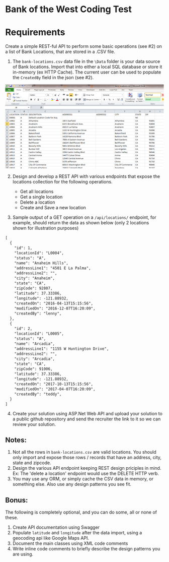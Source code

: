 # Bank of the West Coding Test

# Requirements

Create a simple REST-ful API to perform some basic operations (see #2) on a list of Bank Locations, that are stored in a .CSV file.

1. The `bank-locations.csv` data file in the `\Data` folder is your data source of Bank locations. Import that into either a local SQL database or store it in-memory (ex HTTP Cache). The current user can be used to populate the `CreatedBy` field in the json (see #2).

<img src="/Docs/Media/bank-locations-screenshot.png" alt="free bank locations csv file"/>

2. Design and develop a REST API with various endpoints that expose the locations collection for the following operations. 
    - Get all locations
    - Get a single location
    - Delete a location
    - Create and Save a new location
    
3. Sample output of a GET operation on a `/api/locations/` endpoint, for example, should return the data as shown below (only 2 locations shown for illustration purposes)

````
[
  {
    "id": 1,
    "locationId": "L0004",
    "status": "A",
    "name": "Anaheim Hills",
    "addressLine1": "4501 E La Palma",
    "addressLine2": "",
    "city": "Anaheim",
    "state": "CA",
    "zipCode": 92807,
    "latitude": 37.33386,
    "longitude": -121.88932,
    "createdOn": "2016-04-13T15:15:56",
    "modifiedOn": "2016-12-07T16:20:09",    
    "createdBy": "lenny",
  },
  {
    "id": 2,
    "locationId": "L0005",
    "status": "A",
    "name": "Arcadia",
    "addressLine1": "1155 W Huntington Drive",
    "addressLine2": "",
    "city": "Arcadia",
    "state": "CA",
    "zipCode": 91006,
    "latitude": 37.33386,
    "longitude": -121.88932,
    "createdOn": "2017-10-13T15:15:56",
    "modifiedOn": "2017-04-07T16:20:09",    
    "createdBy": "teddy",
  }
]

````

4. Create your solution using ASP.Net Web API and upload your solution to a public github repository and send the recruiter the link to it so we can review your solution.

## Notes:
1. Not all the rows in `bank-locations.csv` are valid locations. You should only import and expose those rows / records that have an address, city, state and zipcode.
2. Design the various API endpoint keeping REST design priciples in mind. Ex: The 'delete a location' endpoint would use the DELETE HTTP  verb.
3. You may use any ORM, or simply cache the CSV data in memory, or something else. Also use any design patterns you see fit.

## Bonus:

The following is completely optional, and you can do some, all or none of these.

1. Create API documentation using Swagger
2. Populate `latitude` and `longitude` after the data import, using a geocoding api like Google Maps API.
3. Document the main classes using XML code comments
4. Write inline code comments to briefly describe the design patterns you are using.


